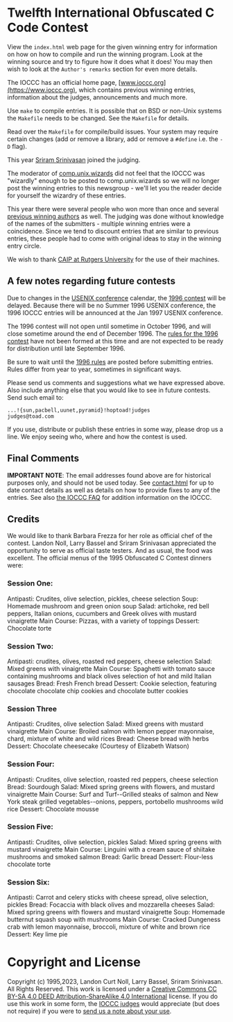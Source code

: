 # Twelfth International Obfuscated C Code Contest

View the `index.html` web page for the given winning entry for information on how
on how to compile and run the winning program.  Look at the winning source and
try to figure how it does what it does! You may then wish to look at the
`Author's remarks` section for even more details.

The IOCCC has an official home page, [www.ioccc.org](https://www.ioccc.org), which contains
previous winning entries, information about the judges, announcements and much
more.

Use `make` to compile entries.  It is possible that on BSD or non-Unix
systems the `Makefile` needs to be changed.  See the `Makefile` for details.

Read over the `Makefile` for compile/build issues.  Your system may
require certain changes (add or remove a library, add or remove a
`#define` i.e. the `-D` flag).

This year [Sriram Srinivasan](http://www.malhar.net/sriram/) joined the judging.

The moderator of
[comp.unix.wizards](https://groups.google.com/g/comp.unix.wizards) did not feel
that the IOCCC was "wizardly" enough to be posted to comp.unix.wizards so we will
no longer post the winning entries to this newsgroup - we'll let you the reader decide
for yourself the wizardry of these entries.

This year there were several people who won more than once and several [previous
winning authors](../authors.html) as well. The judging was done without knowledge of the
names of the submitters - multiple winning entries were a coincidence. Since we tend to
discount entries that are similar to previous entries, these people had to come
with original ideas to stay in the winning entry circle.

We wish to thank [CAIP at Rutgers
University](https://catalogs.rutgers.edu/generated/nb-grad_0305/pg20199.html)
for the use of their machines.

## A few notes regarding future contests

Due to changes in the [USENIX
conference](https://www.usenix.org/conferences/all) calendar, the [1996
contest](../years.html#1996) will be delayed.  Because there will be no Summer
1996 USENIX conference, the 1996 IOCCC entries will be announced at the Jan 1997
USENIX conference.

The 1996 contest will not open until sometime in October 1996, and will close
sometime around the end of December 1996.  The [rules for the 1996
contest](../1996/rules.txt) have not been formed at this time and are not expected
to be ready for distribution until late September 1996.

Be sure to wait until the [1996 rules](../1996/rules.txt) are posted before
submitting entries.  Rules differ from year to year, sometimes in significant
ways.

Please send us comments and suggestions what we have expressed above.
Also include anything else that you would like to see in future contests.
Send such email to:

```
...!{sun,pacbell,uunet,pyramid}!hoptoad!judges
judges@toad.com
```

If you use, distribute or publish these entries in some way, please drop
us a line.  We enjoy seeing who, where and how the contest is used.


## Final Comments

**IMPORTANT NOTE**: The email addresses found above are for historical
purposes only, and should not be used today.  See
[contact.html](../contact.html) for up to date contact details
as well as details on how to provide fixes to any of the entries.
See also [the IOCCC FAQ](../faq.html) for addition information on the IOCCC.


## Credits

We would like to thank Barbara Frezza for her role as official chef of
the contest.  Landon Noll, Larry Bassel and Sriram Srinivasan
appreciated the opportunity to serve as official taste testers.  And as
usual, the food was excellent.  The official menus of the 1995
Obfuscated C Contest dinners were:


### Session One:

Antipasti: Crudites, olive selection, pickles, cheese selection
Soup: Homemade mushroom and green onion soup
Salad: artichoke, red bell peppers, Italian onions, cucumbers
       and Greek olives with mustard vinaigrette
Main Course: Pizzas, with a variety of toppings
Dessert: Chocolate torte


### Session Two:

Antipasti: crudites, olives, roasted red peppers, cheese selection
Salad: Mixed greens with vinaigrette
Main Course: Spaghetti with tomato sauce containing mushrooms and black olives
	     selection of hot and mild Italian sausages
Bread: Fresh French bread
Dessert: Cookie selection, featuring chocolate chocolate chip cookies and
	 chocolate butter cookies


### Session Three

Antipasti: Crudites, olive selection
Salad: Mixed greens with mustard vinaigrette
Main Course: Broiled salmon with lemon pepper mayonnaise, chard, mixture
	of white and wild rices
Bread: Cheese bread with herbs
Dessert: Chocolate cheesecake (Courtesy of Elizabeth Watson)


### Session Four:

Antipasti: Crudites, olive selection, roasted red peppers, cheese selection
Bread: Sourdough
Salad: Mixed spring greens with flowers, and mustard vinaigrette
Main Course: Surf and Turf--Grilled steaks of salmon and New York steak
	grilled vegetables--onions, peppers, portobello mushrooms
	wild rice
Dessert: Chocolate mousse


### Session Five:

Antipasti: Crudites, olive selection, pickles
Salad: Mixed spring greens with mustard vinaigrette
Main Course: Linguini with a cream sauce of shiitake mushrooms and smoked
salmon
Bread: Garlic bread
Dessert: Flour-less chocolate torte


### Session Six:

Antipasti: Carrot and celery sticks with cheese spread, olive selection,
pickles
Bread: Focaccia with black olives and mozzarella cheeses
Salad: Mixed spring greens with flowers and mustard vinaigrette
Soup: Homemade butternut squash soup with mushrooms
Main Course: Cracked Dungeness crab with lemon mayonnaise, broccoli,
	mixture of white and brown rice
Dessert: Key lime pie


# Copyright and License

Copyright (c) 1995,2023, Landon Curt Noll, Larry Bassel, Sriram Srinivasan. All Rights Reserved.
This work is licensed under a [Creative Commons CC BY-SA 4.0 DEED Attribution-ShareAlike
4.0 International](https://creativecommons.org/licenses/by-sa/4.0/) license.
If you do use this work in some form, the [IOCCC judges](../judges.html) would appreciate
(but does not require) if you were to [send us a note about your use](../contact.html).
